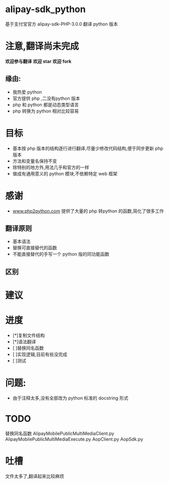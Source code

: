 # alipay-sdk_python
基于支付宝官方 alipay-sdk-PHP-3.0.0 翻译 python 版本

# 注意,翻译尚未完成 

**欢迎参与翻译** **欢迎 star** **欢迎 fork** 

## 缘由:
* 我热爱 python
* 官方提供 php ,二没有python 版本
* php 和 python 都是动态类型语言
* php 转换为 python 相对比较容易

# 目标
* 基本按 php 版本的结构逐行进行翻译,尽量少修改代码结构,便于同步更新 php 版本
* 方法和变量名保持不变
* 除特别的地方外,用法几乎和官方的一样
* 做成有通用意义的 python 模块,不依赖特定 web 框架

# 感谢
* www.php2python.com 提供了大量的 php 转python 的函数,简化了很多工作

## 翻译原则
* 基本语法
* 替换可直接替代的函数
* 不能直接替代的手写一个 python 版的同功能函数

## 区别

    
# 建议
    

# 进度
* [*]复制文件结构
* [*]语法翻译
* [ ]替换同名函数
* [ ]实现逻辑,目前有些没完成
* [ ]测试

# 问题:
* 由于注释太多,没有全部改为 python 标准的 docstring 形式

# TODO
替换同名函数
AlipayMobilePublicMultiMediaClient.py
AlipayMobilePublicMultiMediaExecute.py
AopClient.py
AopSdk.py


# 吐槽
文件太多了,翻译起来比较麻烦